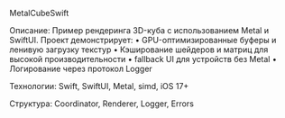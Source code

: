 MetalCubeSwift

Описание:
Пример рендеринга 3D-куба с использованием Metal и SwiftUI.
Проект демонстрирует:
	•	GPU-оптимизированные буферы и ленивую загрузку текстур
	•	Кэширование шейдеров и матриц для высокой производительности
	•	fallback UI для устройств без Metal
	•	Логирование через протокол Logger

Технологии: Swift, SwiftUI, Metal, simd, iOS 17+

Структура: Coordinator, Renderer, Logger, Errors
